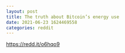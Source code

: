 ```yaml
--- 
layout: post 
title: The truth about Bitcoin’s energy use 
date: 2021-06-23 1624469558 
categories: reddit 
--- 
```

https://redd.it/o6hqo9